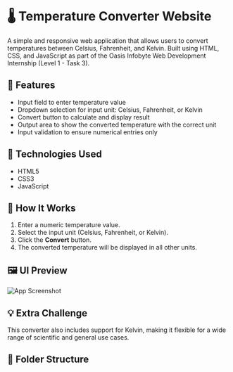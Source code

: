 # 🌡️ Temperature Converter Website

A simple and responsive web application that allows users to convert temperatures between Celsius, Fahrenheit, and Kelvin. Built using HTML, CSS, and JavaScript as part of the Oasis Infobyte Web Development Internship (Level 1 - Task 3).

## 🔧 Features

- Input field to enter temperature value
- Dropdown selection for input unit: Celsius, Fahrenheit, or Kelvin
- Convert button to calculate and display result
- Output area to show the converted temperature with the correct unit
- Input validation to ensure numerical entries only

## 🚀 Technologies Used

- HTML5
- CSS3
- JavaScript 

## 🎯 How It Works

1. Enter a numeric temperature value.
2. Select the input unit (Celsius, Fahrenheit, or Kelvin).
3. Click the **Convert** button.
4. The converted temperature will be displayed in all other units.

## 🖼️ UI Preview

![App Screenshot](screenshot.png) <!-- Add your screenshot file here -->

## 💡 Extra Challenge

This converter also includes support for Kelvin, making it flexible for a wide range of scientific and general use cases.

## 📂 Folder Structure

